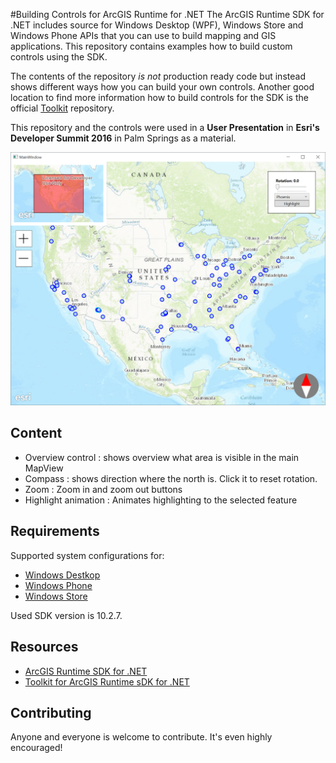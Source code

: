 #Building Controls for ArcGIS Runtime for .NET
The ArcGIS Runtime SDK for .NET includes source for Windows Desktop (WPF), Windows Store and Windows Phone APIs that you can use to build mapping and GIS applications. This repository contains examples how to build custom controls using the SDK. 

The contents of the repository *is not* production ready code but instead shows different ways how you can build your own controls. Another good location to find more information how to build controls for the SDK is the official [Toolkit](https://github.com/Esri/arcgis-toolkit-dotnet) repository.

This repository and the controls were used in a **User Presentation** in **Esri's Developer Summit 2016** in Palm Springs as a material.

![Screenshot](Screenshot.PNG)

## Content

* Overview control : shows overview what area is visible in the main MapView
* Compass : shows direction where the north is. Click it to reset rotation.
* Zoom : Zoom in and zoom out buttons
* Highlight animation : Animates highlighting to the selected feature

## Requirements

Supported system configurations for: 
  * [Windows Destkop](http://developers.arcgis.com/net/desktop/guide/system-requirements.htm)
  * [Windows Phone](http://developers.arcgis.com/net/store/guide/system-requirements.htm)
  * [Windows Store](http://developers.arcgis.com/net/store/guide/system-requirements.htm)

Used SDK version is 10.2.7.

## Resources

* [ArcGIS Runtime SDK for .NET](http://esriurl/dotnetsdk)
* [Toolkit for ArcGIS Runtime sDK for .NET](https://github.com/Esri/arcgis-toolkit-dotnet)

## Contributing

Anyone and everyone is welcome to contribute. It's even highly encouraged!
